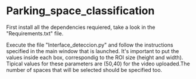# Parking_space_classification


First install all the dependencies requiered, take a look in the "Requirements.txt" file.

Execute the file "Interface_deteccion.py" and follow the instructions specified in the main window that is launched. It's important to put the values inside each box,
correspondig to the ROI size (height and width). Tipical values for these parameters are (50,40) for the video uploaded.The number of spaces that will be selected should
be specified too.

